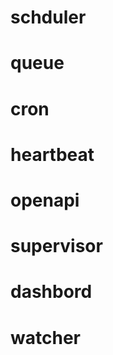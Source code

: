 # schduler



# queue



# cron



# heartbeat



# openapi



# supervisor



# dashbord



# watcher



